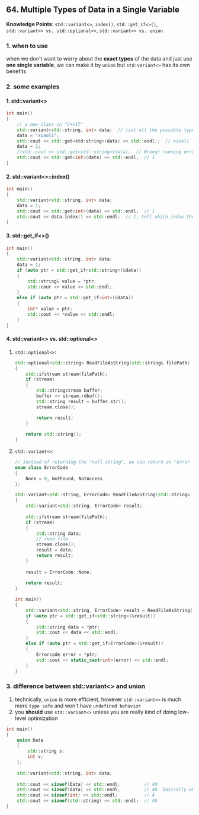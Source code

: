 ## 64. Multiple Types of Data in a Single Variable

**Knowledge Points**: `std::variant<>`, `index()`, `std::get_if<>()`, `std::variant<> vs. std::optional<>`, `std::variant<> vs. union`

### 1. when to use

when we don't want to worry about the **exact types** of the data and just use **one single variable**, we can make it by `union` but `std:variant<>` has its own benefits

### 2. some examples

#### 1. std::variant<>

```c++
int main()
{
    // a new class in "C++17"
    std::variant<std::string, int> data;  // list all the possible types in the template
    data = "xiaoli";
    std::cout << std::get<std:string>(data) << std::endl;;  // xiaoli
    data = 1;
    //std::cout << std::get<std::string>(data);  // Wrong! running error
    std::cout << std::get<int>(data) << std::endl;  // 1
}
```

#### 2. std::variant<>::index()

```c++
int main()
{
    std::variant<std::string, int> data;
    data = 1;
    std::cout << std::get<int>(data) << std::endl;  // 1
    std::cout << data.index() << std::endl;  // 1, tell which index the current data being stored in
}
```

#### 3. std::get_if<>()

```c++
int main()
{
    std::variant<std::string, int> data;
    data = 1;
    if (auto ptr = std::get_if<std::string>(&data))
    {
        std::string& value = *ptr;
        std::cour << value << std::endl;
    }
    else if (auto ptr = std::get_if<int>(&data))
    {
        int* value = ptr;
        std::cout << *value << std::endl;
    }
}
```

#### 4. std::variant<> vs. std::optional<>

1. `std::optional<>`: 

    ```c++
    std::optional<std::string> ReadFileAsString(std::string& filePath)
    {
        std::ifstream stream(filePath);
        if (stream)
        {
            std::stringstream buffer;
            buffer << stream.rdbuf();
            std::string result = buffer.str();
            stream.close();
    
            return result;
        }
        
        return std::string();
    }
    ```

2. `std::variant<>`: 

    ```c++
    // instead of returning the "null string", we can return an "error code", which will give us more information
    enum class ErrorCode
    {
    	None = 0, NotFound, NotAccess  
    };
    
    std::variant<std::string, ErrorCode> ReadFileAsString(std::string& filePath)
    {
        std::variant<std::string, ErrorCode> result;
        
        std::ifstream stream(filePath);
        if (stream)
        {
            std::string data;
            // read file
            stream.close();
            result = data;
            return result;
        }
        
        result = ErrorCode::None;
        
        return result;
    }
    
    int main()
    {
        std::variant<std::string, ErrorCode> result = ReadFileAsString("data.txt");
        if (auto ptr = std::get_if<std::string>(&result))
        {
            std::string data = *ptr;
            std::cout << data << std::endl;
        }
        else if (auto ptr = std::get_if<ErrorCode>(&result))
        {
            Errorcode error = *ptr;
            std::cout << static_cast<int>(error) << std::endl;
        }
    }
    ```

### 3. difference between std::variant<> and union

1. technically, `union` is more efficient, however `std::variant<>` is much more `type safe` and won't have `undefined behavior`
2. you **should** use `std::variant<>` unless you are really kind of doing low-level optimization

```c++
int main()
{
    union Data
    {
    	std::string s;
        int v;
    };
    
    std::variant<std::string, int> data;
    
    std::cout << sizeof(Data) << std::endl;         // 40
    std::cout << sizeof(data) << std::endl;         // 48  basically what it has done is just kind of create a struct or class for you, it just stores those two data types as separate variables as separate members in a class or struct
    std::cout << sizeof(int) << std::endl;          // 4
    std::cout << sizeof(std::string) << std::endl;  // 40
}
```

